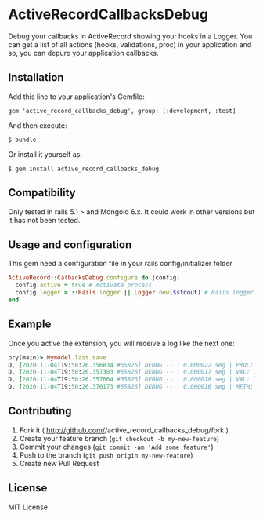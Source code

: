 # ActiveRecordCallbacksDebug

Debug your callbacks in ActiveRecord showing your hooks in a Logger. You can get a list of
all actions (hooks, validations, proc) in your application and so, you can depure your application
callbacks.

## Installation

Add this line to your application's Gemfile:

    gem 'active_record_callbacks_debug', group: [:development, :test]

And then execute:

    $ bundle

Or install it yourself as:

    $ gem install active_record_callbacks_debug

## Compatibility

Only tested in rails 5.1 > and Mongoid 6.x. It could work in other versions but it has not been tested.

## Usage and configuration

This gem need a configuration file in your rails config/initializer folder

```ruby
ActiveRecord::CalbacksDebug.configure do |config|
  config.active = true # Activate process
  config.logger = ::Rails.logger || Logger.new($stdout) # Rails logger or console
end
```

## Example
Once you active the extension, you will receive a log like the next one:

```ruby
pry(main)> Mymodel.last.save
D, [2020-11-04T19:50:26.356834 #65826] DEBUG -- : 0.000022 seg | PROC: Topology::Stop => instance_exec => proc: #<Proc:0x00007fe602c375e0 /home/jmjurado23/.asdf/installs/ruby/2.7.1/lib/ruby/gems/2.7.0/gems/mongoid-normalize-strings-0.1.3/lib/mongoid-normalize-strings/normalize.rb:37>
D, [2020-11-04T19:50:26.357303 #65826] DEBUG -- : 0.000017 seg | VAL: Topology::Stop => Mongoid::Validatable::PresenceValidator > attr: ["name"]
D, [2020-11-04T19:50:26.357664 #65826] DEBUG -- : 0.000018 seg | VAL: Topology::Stop => Mongoid::Validatable::AssociatedValidator > attr: [:other_models]
D, [2020-11-04T19:50:26.370173 #65826] DEBUG -- : 0.000016 seg | METH: Topology::Stop => denormalize_info

```

## Contributing

1. Fork it ( http://github.com/<my-github-username>/active_record_callbacks_debug/fork )
2. Create your feature branch (`git checkout -b my-new-feature`)
3. Commit your changes (`git commit -am 'Add some feature'`)
4. Push to the branch (`git push origin my-new-feature`)
5. Create new Pull Request

## License

MIT License
